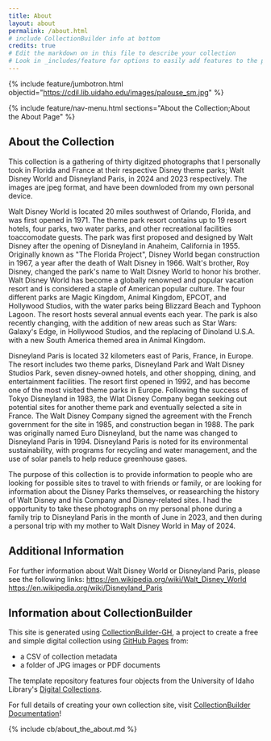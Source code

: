 ```yaml
---
title: About
layout: about
permalink: /about.html
# include CollectionBuilder info at bottom
credits: true
# Edit the markdown on in this file to describe your collection
# Look in _includes/feature for options to easily add features to the page
---
```


{% include feature/jumbotron.html objectid="https://cdil.lib.uidaho.edu/images/palouse_sm.jpg" %}

{% include feature/nav-menu.html sections="About the Collection;About the About Page" %}

## About the Collection

This collection is a gathering of thirty digitzed photographs that I personally took in Florida and France at their respective Disney theme parks; Walt Disney World and Disneyland Paris, in 2024 and 2023 respectively. The images are jpeg format, and have been downloded from my own personal device.

Walt Disney World is located 20 miles southwest of Orlando, Florida, and was first opened in 1971. The theme park resort contains up to 19 resort hotels, four parks, two water parks, and other recreational facilities toaccomodate guests. The park was first proposed and designed by Walt Disney after the opening of Disneyland in Anaheim, California in 1955. Originally known as "The Florida Project", Disney World began construction in 1967, a year after the death of Walt Disney in 1966. Walt's brother, Roy Disney, changed the park's name to Walt Disney World to honor his brother. Walt Disney World has become a globally renowned and popular vacation resort and is considered a staple of American popular culture. The four different parks are Magic Kingdom, Animal Kingdom, EPCOT, and Hollywood Studios, with the water parks being Blizzard Beach and Typhoon Lagoon. The resort hosts several annual events each year. The park is also recently changing, with the addition of new areas such as Star Wars: Galaxy's Edge, in Hollywood Studios, and the replacing of Dinoland U.S.A. with a new South America themed area in Animal Kingdom.

Disneyland Paris is located 32 kilometers east of Paris, France, in Europe. The resort includes two theme parks, Disneyland Park and Walt Disney Studios Park, seven disney-owned hotels, and other shopping, dining, and entertainment facilities. The resort first opened in 1992, and has become one of the most visited theme parks in Europe. Following the success of Tokyo Disneyland in 1983, the Wlat Disney Company began seeking out potential sites for another theme park and eventually selected a site in France. The Walt Disney Company signed the agreement with the French government for the site in 1985, and construction began in 1988. The park was originally named Euro Disneyland, but the name was changed to Disneyland Paris in 1994. Disneyland Paris is noted for its environmental sustainability, with programs for recycling and water management, and the use of solar panels to help reduce greenhouse gases.

The purpose of this collection is to provide information to people who are looking for possible sites to travel to with friends or family, or are looking for information about the Disney Parks themselves, or reasearching the history of Walt Disney and his Company and Disney-related sites. I had the opportunity to take these photographs on my personal phone during a family trip to Disneyland Paris in the month of June in 2023, and then during a personal trip with my mother to Walt Disney World in May of 2024.


## Additional Information

For further information about Walt Disney World or Disneyland Paris, please see the following links:
https://en.wikipedia.org/wiki/Walt_Disney_World
https://en.wikipedia.org/wiki/Disneyland_Paris


## Information about CollectionBuilder

This site is generated using [CollectionBuilder-GH](https://collectionbuilding.github.io/gh/), a project to create a free and simple digital collection using [GitHub Pages](https://pages.github.com/) from: 

- a CSV of collection metadata
- a folder of JPG images or PDF documents

The template repository features four objects from the University of Idaho Library's [Digital Collections](https://www.lib.uidaho.edu/digital). 

For full details of creating your own collection site, visit [CollectionBuilder Documentation](https://collectionbuilder.github.io/cb-docs/)!

<!-- IMPORTANT!!! DELETE this comment and the include below when you are finished editing this page for your collection. The include below introduces about page features. They will show up on your collection's about page until you delete it.  -->
{% include cb/about_the_about.md %} 
